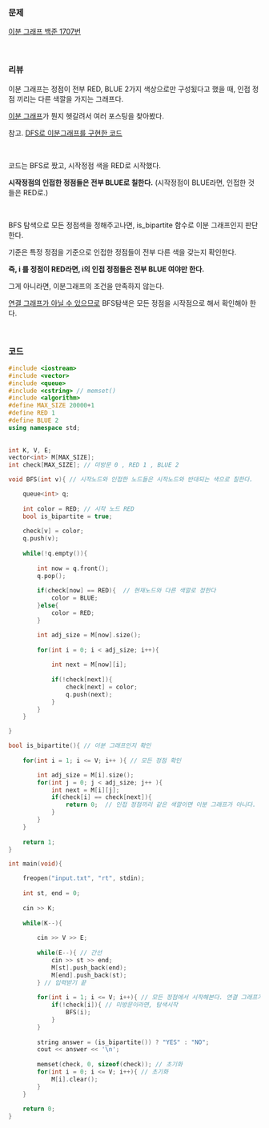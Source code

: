 ### 문제

[이분 그래프 백준 1707번](https://www.acmicpc.net/problem/1707)

</br>

### 리뷰

이분 그래프는 정점이 전부 RED, BLUE 2가지 색상으로만 구성됬다고 했을 때, 인접 정점 끼리는 다른 색깔을 가지는 그래프다. 

[이분 그래프](https://gmlwjd9405.github.io/2018/08/23/algorithm-bipartite-graph.html)가 뭔지 헷갈려서 여러 포스팅을 찾아봤다. 

참고.  [DFS로 이분그래프를 구현한 코드](https://lmcoa15.tistory.com/32)

</br>

코드는 BFS로 짰고, 시작정점 색을 RED로 시작했다. 

**시작정점의 인접한 정점들은 전부 BLUE로 칠한다.**  (시작정점이 BLUE라면, 인접한 것들은 RED로.)

</br>

BFS 탐색으로 모든 정점색을 정해주고나면,  is_bipartite 함수로 이분 그래프인지 판단한다. 

기준은 특정 정점을 기준으로 인접한 정점들이 전부 다른 색을 갖는지 확인한다. 

**즉, i 를 정점이 RED라면, i의 인접 정점들은  전부 BLUE 여야만 한다.** 

그게 아니라면, 이분그래프의 조건을 만족하지 않는다. 

[연결 그래프가 아닐 수 있으므로](https://www.acmicpc.net/board/view/28396) BFS탐색은 모든 정점을 시작점으로 해서 확인해야 한다. 

</br>

### 코드

```c++
#include <iostream> 
#include <vector>
#include <queue>
#include <cstring> // memset()
#include <algorithm>
#define MAX_SIZE 20000+1
#define RED 1
#define BLUE 2
using namespace std;
  
  
int K, V, E;
vector<int> M[MAX_SIZE];
int check[MAX_SIZE]; // 미방문 0 , RED 1 , BLUE 2  

void BFS(int v){ // 시작노드와 인접한 노드들은 시작노드와 반대되는 색으로 칠한다.  

	queue<int> q;
	
	int color = RED; // 시작 노드 RED
	bool is_bipartite = true;
	
	check[v] = color;
	q.push(v);
	
	while(!q.empty()){
	
		int now = q.front();
		q.pop();
		
		if(check[now] == RED){  // 현재노드와 다른 색깔로 정한다
			color = BLUE;  
		}else{
			color = RED;
		}

		int adj_size = M[now].size();
		
		for(int i = 0; i < adj_size; i++){
			
			int next = M[now][i];
			
			if(!check[next]){ 
				check[next] = color;
				q.push(next);
			}
		}
	}

}

bool is_bipartite(){ // 이분 그래프인지 확인 
	
	for(int i = 1; i <= V; i++ ){ // 모든 정점 확인 

		int adj_size = M[i].size();
		for(int j = 0; j < adj_size; j++ ){
			int next = M[i][j];
			if(check[i] == check[next]){
				return 0;  // 인접 정점끼리 같은 색깔이면 이분 그래프가 아니다. 
			}
		}
	}
	
	return 1;
}

int main(void){

	freopen("input.txt", "rt", stdin);
	
	int st, end = 0;
	
	cin >> K;
	
	while(K--){
	
		cin >> V >> E;
		
		while(E--){ // 간선 		
			cin >> st >> end;
			M[st].push_back(end);
			M[end].push_back(st);
		} // 입력받기 끝  
		
		for(int i = 1; i <= V; i++){ // 모든 정점에서 시작해본다. 연결 그래프가 아닐수 있기 때문이다.
			if(!check[i]){ // 미방문이라면, 탐색시작 
				BFS(i);
			}
		}
				
		string answer = (is_bipartite()) ? "YES" : "NO";
		cout << answer << '\n';
 
		memset(check, 0, sizeof(check)); // 초기화  
		for(int i = 0; i <= V; i++){ // 초기화  
			M[i].clear();
		}
	}
 	
	return 0;	
}
```

